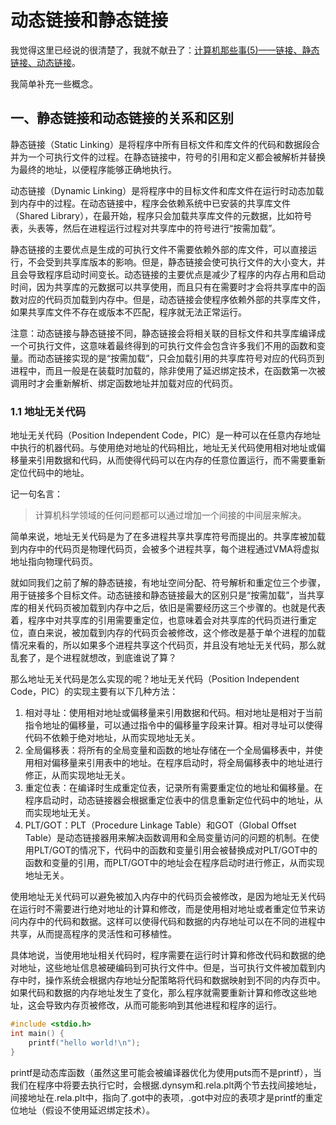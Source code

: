 # 动态链接和静态链接

我觉得这里已经说的很清楚了，我就不献丑了：[计算机那些事(5)——链接、静态链接、动态链接](http://chuquan.me/2018/06/03/linking-static-linking-dynamic-linking/)。

我简单补充一些概念。

## 一、静态链接和动态链接的关系和区别

静态链接（Static Linking）是将程序中所有目标文件和库文件的代码和数据段合并为一个可执行文件的过程。在静态链接中，符号的引用和定义都会被解析并替换为最终的地址，以便程序能够正确地执行。

动态链接（Dynamic Linking）是将程序中的目标文件和库文件在运行时动态加载到内存中的过程。在动态链接中，程序会依赖系统中已安装的共享库文件（Shared Library），在最开始，程序只会加载共享库文件的元数据，比如符号表，头表等，然后在进程运行过程对共享库中的符号进行“按需加载”。

静态链接的主要优点是生成的可执行文件不需要依赖外部的库文件，可以直接运行，不会受到共享库版本的影响。但是，静态链接会使可执行文件的大小变大，并且会导致程序启动时间变长。动态链接的主要优点是减少了程序的内存占用和启动时间，因为共享库的元数据可以共享使用，而且只有在需要时才会将共享库中的函数对应的代码页加载到内存中。但是，动态链接会使程序依赖外部的共享库文件，如果共享库文件不存在或版本不匹配，程序就无法正常运行。

注意：动态链接与静态链接不同，静态链接会将相关联的目标文件和共享库编译成一个可执行文件，这意味着最终得到的可执行文件会包含许多我们不用的函数和变量。而动态链接实现的是“按需加载”，只会加载引用的共享库符号对应的代码页到进程中，而且一般是在装载时加载的，除非使用了延迟绑定技术，在函数第一次被调用时才会重新解析、绑定函数地址并加载对应的代码页。

### 1.1 地址无关代码

地址无关代码（Position Independent Code，PIC）是一种可以在任意内存地址中执行的机器代码。与使用绝对地址的代码相比，地址无关代码使用相对地址或偏移量来引用数据和代码，从而使得代码可以在内存的任意位置运行，而不需要重新定位代码中的地址。

记一句名言：

> 计算机科学领域的任何问题都可以通过增加一个间接的中间层来解决。

简单来说，地址无关代码是为了在多进程共享共享库符号而提出的。共享库被加载到内存中的代码页是物理代码页，会被多个进程共享，每个进程通过VMA将虚拟地址指向物理代码页。

就如同我们之前了解的静态链接，有地址空间分配、符号解析和重定位三个步骤，用于链接多个目标文件。动态链接和静态链接最大的区别只是“按需加载”，当共享库的相关代码页被加载到内存中之后，依旧是需要经历这三个步骤的。也就是代表着，程序中对共享库的引用需要重定位，也意味着会对共享库的代码页进行重定位，直白来说，被加载到内存的代码页会被修改，这个修改是基于单个进程的加载情况来看的，所以如果多个进程共享这个代码页，并且没有地址无关代码，那么就乱套了，是个进程就想改，到底谁说了算？

那么地址无关代码是怎么实现的呢？地址无关代码（Position Independent Code，PIC）的实现主要有以下几种方法：

1. 相对寻址：使用相对地址或偏移量来引用数据和代码。相对地址是相对于当前指令地址的偏移量，可以通过指令中的偏移量字段来计算。相对寻址可以使得代码不依赖于绝对地址，从而实现地址无关。
2. 全局偏移表：将所有的全局变量和函数的地址存储在一个全局偏移表中，并使用相对偏移量来引用表中的地址。在程序启动时，将全局偏移表中的地址进行修正，从而实现地址无关。
3. 重定位表：在编译时生成重定位表，记录所有需要重定位的地址和偏移量。在程序启动时，动态链接器会根据重定位表中的信息重新定位代码中的地址，从而实现地址无关。
4. PLT/GOT：PLT（Procedure Linkage Table）和GOT（Global Offset Table）是动态链接器用来解决函数调用和全局变量访问的问题的机制。在使用PLT/GOT的情况下，代码中的函数和变量引用会被替换成对PLT/GOT中的函数和变量的引用，而PLT/GOT中的地址会在程序启动时进行修正，从而实现地址无关。

使用地址无关代码可以避免被加入内存中的代码页会被修改，是因为地址无关代码在运行时不需要进行绝对地址的计算和修改，而是使用相对地址或者重定位节来访问内存中的代码和数据。这样可以使得代码和数据的内存地址可以在不同的进程中共享，从而提高程序的灵活性和可移植性。

具体地说，当使用地址相关代码时，程序需要在运行时计算和修改代码和数据的绝对地址，这些地址信息被硬编码到可执行文件中。但是，当可执行文件被加载到内存中时，操作系统会根据内存地址分配策略将代码和数据映射到不同的内存页中。如果代码和数据的内存地址发生了变化，那么程序就需要重新计算和修改这些地址，这会导致内存页被修改，从而可能影响到其他进程和程序的运行。

```c++
#include <stdio.h>
int main() {
	printf("hello world!\n");
}
```

printf是动态库函数（虽然这里可能会被编译器优化为使用puts而不是printf），当我们在程序中将要去执行它时，会根据.dynsym和.rela.plt两个节去找间接地址，间接地址在.rela.plt中，指向了.got中的表项，.got中对应的表项才是printf的重定位地址（假设不使用延迟绑定技术）。